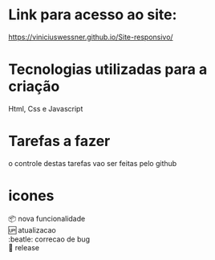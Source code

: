 # Link para acesso ao site:
https://viniciuswessner.github.io/Site-responsivo/
# Tecnologias utilizadas para a criação
Html, Css e Javascript

# Tarefas a fazer
o controle destas tarefas vao ser feitas pelo github

# icones

:package: nova funcionalidade 
</br>
:up: atualizacao
</br>
:beatle: correcao de bug
</br>
:checkered_flag: release